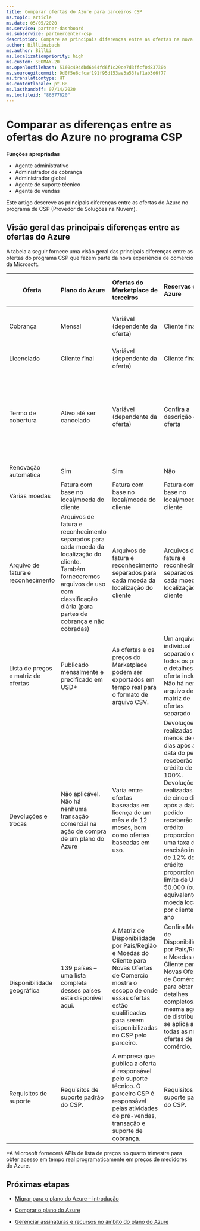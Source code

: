```yaml
---
title: Comparar ofertas do Azure para parceiros CSP
ms.topic: article
ms.date: 05/05/2020
ms.service: partner-dashboard
ms.subservice: partnercenter-csp
description: Compare as principais diferenças entre as ofertas na nova experiência de comércio da Microsoft para parceiros no programa CSP (Provedor de Soluções na Nuvem).
author: BillLinzbach
ms.author: BillLi
ms.localizationpriority: high
ms.custom: SEOMAY.20
ms.openlocfilehash: 5160c494dbd6b64fd6f1c29ce7d3ffcf0d83730b
ms.sourcegitcommit: 9d0f5e6cfcaf191f95d153ae3a53fef1ab3d6f77
ms.translationtype: HT
ms.contentlocale: pt-BR
ms.lasthandoff: 07/14/2020
ms.locfileid: "86377620"
---
```

# <a name="compare-differences-between-azure-offers-in-the-csp-program"></a>Comparar as diferenças entre as ofertas do Azure no programa CSP

**Funções apropriadas**

- Agente administrativo
- Administrador de cobrança
- Administrador global
- Agente de suporte técnico
- Agente de vendas

Este artigo descreve as principais diferenças entre as ofertas do Azure no programa de CSP (Provedor de Soluções na Nuvem).

## <a name="overview-of-key-differences-between-azure-offers"></a>Visão geral das principais diferenças entre as ofertas do Azure

A tabela a seguir fornece uma visão geral das principais diferenças entre as ofertas do programa CSP que fazem parte da nova experiência de comércio da Microsoft.

|**Oferta**| **Plano do Azure**|**Ofertas do Marketplace de terceiros**|**Reservas do Azure**|**Assinaturas de servidor vendidas por meio de CSP**|**Ofertas baseadas em estação**|
|-------------------|:------|:-----|:---------|:--------------|:---------|
|Cobrança|Mensal|Variável (dependente da oferta)|Cliente final|Antecipadamente por todo o período ou por um período de três anos|Mensal ou anual|
|Licenciado|Cliente final|Variável (dependente da oferta)|Cliente final| Cliente final|   Cliente final|
|Termo de cobertura|Ativo até ser cancelado|Variável (dependente da oferta)|Confira a descrição da oferta|Todas as reservas do Azure têm seu próprio período de cobertura exclusivo. Todas as assinaturas de servidor terão seu próprio período de cobertura exclusivo.|   As licenças adicionais baseadas em estação se encaixarão no período de cobertura existente|
|Renovação automática|Sim|Sim|Não| Não|Sim|
|Várias moedas|Fatura com base no local/moeda do cliente|Fatura com base no local/moeda do cliente|Fatura com base no local/moeda do cliente|Fatura com base no local/moeda do cliente|Com base na moeda usada na localização do cliente| 
|Arquivo de fatura e reconhecimento|Arquivos de fatura e reconhecimento separados para cada moeda da localização do cliente.  Também forneceremos arquivos de uso com classificação diária (para partes de cobrança e não cobradas) |Arquivos de fatura e reconhecimento separados para cada moeda da localização do cliente|Arquivos de fatura e reconhecimento separados para cada moeda da localização do cliente|Arquivos de fatura e reconhecimento separados para cada moeda da localização do cliente|Todos os pedidos em um arquivo de fatura e reconhecimento|
|Lista de preços e matriz de ofertas|Publicado mensalmente e precificado em USD*|As ofertas e os preços do Marketplace podem ser exportados em tempo real para o formato de arquivo CSV.|Um arquivo individual separado com todos os preços e detalhes da oferta incluídos. Não há nenhum arquivo de matriz de ofertas separado||Um arquivo individual separado com todos os preços e detalhes da oferta incluídos. Não há nenhuma matriz de ofertas separada.| Arquivo único e separado com todos os preços e detalhes da oferta incluídos.|Matriz de ofertas e lista de preços separadas (dois arquivos).|
|Devoluções e trocas|Não aplicável. Não há nenhuma transação comercial na ação de compra de um plano do Azure|Varia entre ofertas baseadas em licença de um mês e de 12 meses, bem como ofertas baseadas em uso.|Devoluções realizadas menos de cinco dias após a data do pedido receberão um crédito de 100%. Devoluções realizadas mais de cinco dias após a data do pedido receberão um crédito proporcional e uma taxa de rescisão inicial de 12% do crédito proporcional; limite de US$ 50.000 (ou equivalente na moeda local) por cliente, por ano|Devoluções realizadas menos de 60 dias a partir da data do pedido receberão um crédito de 100% e as chaves de licença serão desativadas. Devoluções parciais não serão aceitas.|   As suspensões/cancelamentos com menos de 30 dias receberão um crédito de 100%; as suspensões/cancelamentos maiores que 30 dias receberão um crédito proporcional.|
|Disponibilidade geográfica|139 países – uma lista completa desses países está disponível aqui.|A Matriz de Disponibilidade por País/Região e Moedas do Cliente para Novas Ofertas de Comércio mostra o escopo de onde essas ofertas estão qualificadas para serem disponibilizadas no CSP pelo parceiro.|Confira Matriz de Disponibilidade por País/Região e Moedas do Cliente para Novas Ofertas de Comércio para obter detalhes completos. A mesma agenda de distribuição se aplica a todas as novas ofertas de comércio.|Confira Matriz de Disponibilidade por País/Região e Moedas do Cliente para Novas Ofertas de Comércio para obter detalhes completos.  A mesma agenda de distribuição se aplica a todas as novas ofertas de comércio.|247 países|
|Requisitos de suporte|Requisitos de suporte padrão do CSP.|A empresa que publica a oferta é responsável pelo suporte técnico.  O parceiro CSP é responsável pelas atividades de pré-vendas, transação e suporte de cobrança.|Requisitos de suporte padrão do CSP.|Requisitos de suporte padrão do CSP.|Requisitos de suporte padrão do CSP.|

*A Microsoft fornecerá APIs de lista de preços no quarto trimestre para obter acesso em tempo real programaticamente em preços de medidores do Azure.

## <a name="next-steps"></a>Próximas etapas

- [Migrar para o plano do Azure – introdução](azure-plan-get-started.md)

- [Comprar o plano do Azure](purchase-azure-plan.md)

- [Gerenciar assinaturas e recursos no âmbito do plano do Azure](azure-plan-manage.md)